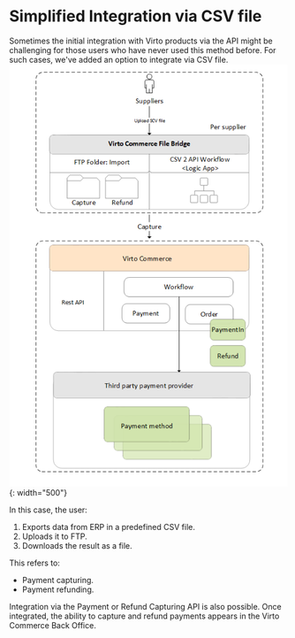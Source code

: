 # Simplified Integration via CSV file

Sometimes the initial integration with Virto products via the API might be challenging for those users who have never used this method before. For such cases, we've added an option to integrate via CSV file.
![Integration via CSV file](media/scv-vs-api.png){: width="500"}

In this case, the user:

1. Exports data from ERP in a predefined CSV file.​
1. Uploads it to FTP.​
1. Downloads the result as a file.

This refers to:

* Payment capturing.
* Payment refunding.

Integration via the Payment or Refund Capturing API is also possible. Once integrated, the ability to capture and refund payments appears in the Virto Commerce Back Office.​
